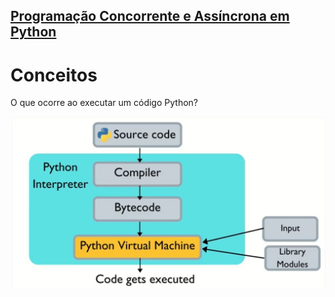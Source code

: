 ## [Programação Concorrente e Assíncrona em Python](https://www.udemy.com/course/programacao-concorrente-e-assincrona-com-python/)

# Conceitos

O que ocorre ao executar um código Python?

![pythoncompiler](image.png)

> 